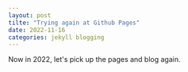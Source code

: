 ```yaml
---
layout: post
tilte: "Trying again at Github Pages"
date: 2022-11-16
categories: jekyll blogging
---
```


Now in 2022, let's pick up the pages and blog again.